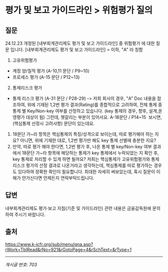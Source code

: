 # 평가 및 보고 가이드라인 > 위험평가 질의

## 질문
24.12.23 개정된 [내부회계관리제도 평가 및 보고 가이드라인] 중 위험평가 에 대한 질문 입니다.
[내부회계관리제도 평가 및 보고 가이드라인] = 이하, "A" 라 칭함
1. 고유위험평가
- 계정 양/질적 평가 (A-10,11 문단 / P9~10)
- 프로세스 평가 (A-15 문단 / P12~13)
2. 통제리스크 평가
- 통제 리스크 평가 (A-31 문단 / P28-29)
-> 저희 회사의 경우, "A" Doc 내용을 참조하여,
위에 기재된 1,2번 평가 결과(Rating)를 종합적으로 고려하여, 전체 통제 중 통제 별 Key/Non-key 여부를 산정하고 있습니다.
(key 통제의 경우, 향후, 설계,운영평가 대상이 됨)
그런데, 헷갈리는 부분이 있어서요.
A-18문단 / P14~15  보시면, (핵심통제 선정시 고려사항) 문단이 있는데요.
1) 18문단 가~라 항목은 핵심통제의 특징/성격으로 보이는데, 따로 평가해야 하는 지요?
아니면, 위에 기재한 대로, 1,2번 평가만 해도 key 통제 선별에 충분한 지요?
2) 만약, 따로 평가 해야 한다면, 1,2번 평가 후, 나온 통제 별 key/Non-key 여부 결과에서
18문단 가~라 항목에 해당하는 통제가 key 통제에서 누락되었는 지
확인 후, key 통제로 처리할 수 있게 하면 될까요?
저희는 핵심통제가 고유위험평가와 통제리스크 평가의 산정 결과로 나온거라고 생각하는데, 핵심통제를 따로 평가하는 경우도 있다하여 정확한 확인이 필요합니다.
최대한 자세히 써보았는데, 혹시 질문이 이해가 안가신다면 언제든지 연락부탁드립니다.

## 답변
내부회계관리제도 평가·보고 지침(기준 및 가이드라인) 관련 내용은 금융감독원에 문의하여 주시기 바랍니다.

## 출처
https://www.k-icfr.org/sub/menu/qna.asp?rWork=TblRead&rNo=921&rGotoPage=4&rSchText=&rType=1

---
*게시글 번호: 703*
